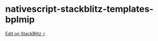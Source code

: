# nativescript-stackblitz-templates-bplmip

[Edit on StackBlitz ⚡️](https://stackblitz.com/edit/nativescript-stackblitz-templates-bplmip)